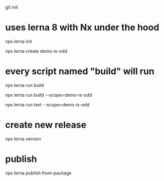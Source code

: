 git init

# uses lerna 8 with Nx under the hood
npx lerna init

npx lerna create demo-is-odd

# every script named "build" will run
npx lerna run build

npx lerna run build --scope=demo-is-odd

npx lerna run test --scope=demo-is-odd


# create new release
npx lerna version

# publish
npx lerna publish from-package